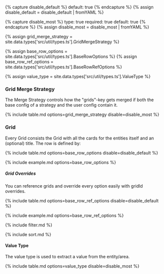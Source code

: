 {% capture disable_default %}
default: true
{% endcapture %}
{% assign disable_default = disable_default | fromYAML %}

{% capture disable_most %}
type: true
required: true
default: true
{% endcapture %}
{% assign disable_most = disable_most | fromYAML %}

{% assign grid_merge_strategy = site.data.types['src/util/types.ts'].GridMergeStrategy %}

{% assign base_row_options = site.data.types['src/util/types.ts'].BaseRowOptions %}
{% assign base_row_ref_options = site.data.types['src/util/types.ts'].BaseRowRefOptions %}

{% assign value_type = site.data.types['src/util/types.ts'].ValueType %}

### Grid Merge Strategy

The Merge Strategy controls how the "grids"-key gets merged if both the base config of a strategy and the user config contain it.

{% include table.md options=grid_merge_strategy disable=disable_most %}

### Grid

Every Grid consists the Grid with all the cards for the entities itself and an (optional) title.
The row is defined by:

{% include table.md options=base_row_options disable=disable_default %}

{% include example.md options=base_row_options %}

##### Grid Overrides

You can reference grids and override every option easily with gridId overrides.

{% include table.md options=base_row_ref_options disable=disable_default %}

{% include example.md options=base_row_ref_options %}

{% include filter.md %}

{% include sort.md %}

#### Value Type

The value type is used to extract a value from the entity/area.

{% include table.md options=value_type disable=disable_most %}

